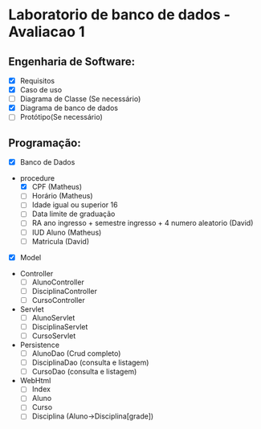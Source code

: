 # Laboratorio de banco de dados - Avaliacao 1

## Engenharia de Software:
- [x] Requisitos
- [x] Caso de uso
- [ ] Diagrama de Classe (Se necessário)
- [x] Diagrama de banco de dados
- [ ] Protótipo(Se necessário)

## Programação:
- [x] Banco de Dados
- procedure
    - [x] CPF (Matheus)
    - [ ] Horário (Matheus)
    - [ ] Idade igual ou superior 16
    - [ ] Data limite de graduação
    - [ ] RA ano ingresso + semestre ingresso + 4 numero aleatorio (David)
    - [ ] IUD Aluno (Matheus)
    - [ ] Matricula (David)
- [x] Model
- Controller
    - [ ] AlunoController
    - [ ] DisciplinaController
    - [ ] CursoController
- Servlet
    - [ ] AlunoServlet
    - [ ] DisciplinaServlet
    - [ ] CursoServlet
- Persistence
    - [ ] AlunoDao (Crud completo)
    - [ ] DisciplinaDao (consulta e listagem)
    - [ ] CursoDao (consulta e listagem)
- WebHtml
    - [ ] Index
    - [ ] Aluno
    - [ ] Curso
    - [ ] Disciplina (Aluno->Disciplina[grade])
